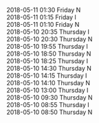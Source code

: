 2018-05-11 01:30 Friday  N  
2018-05-11 01:15 Friday  I  
2018-05-11 01:10 Friday  N  
2018-05-10 20:35 Thursday  I  
2018-05-10 20:30 Thursday  N  
2018-05-10 19:55 Thursday  I  
2018-05-10 18:50 Thursday  N  
2018-05-10 18:25 Thursday  I  
2018-05-10 14:30 Thursday  N  
2018-05-10 14:15 Thursday  I  
2018-05-10 14:10 Thursday  N  
2018-05-10 13:00 Thursday  I  
2018-05-10 09:30 Thursday  N  
2018-05-10 08:55 Thursday  I  
2018-05-10 08:50 Thursday  N  
